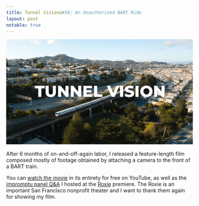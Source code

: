 ```yaml
---
title: Tunnel Vision&#58; An Unauthorized BART Ride
layout: post
notable: true
---
```


![Tunnel Vision](/public/tunnel_vision_thumb.jpg)

After 6 months of on-and-off-again labor, I released a feature-length film composed mostly of footage obtained by attaching
a camera to the front of a BART train.

You can [watch the movie](https://www.youtube.com/watch?v=3-Jrp6it9Ss) in its entirety for free on YouTube, as well as the
[impromptu panel Q&A](https://www.youtube.com/watch?v=z5KQl7693TU) I hosted at the [Roxie](https://roxie.com/) premiere.
The Roxie is an important San Francisco nonprofit theater and I want to thank them again for showing my film.
